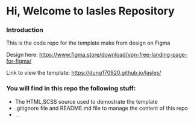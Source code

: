 # Hi, Welcome to lasles Repository

### Introduction
This is the code repo for the template make from design on Figma

Design here: https://www.figma.store/download/vpn-free-landing-page-for-figma/

Link to view the template: https://dung170920.github.io/lasles/

### You will find in this repo the following stuff:
* The HTML,SCSS source used to demostrate the template
* .gitignore file and README.md file to manage the content of this repo
* ...
